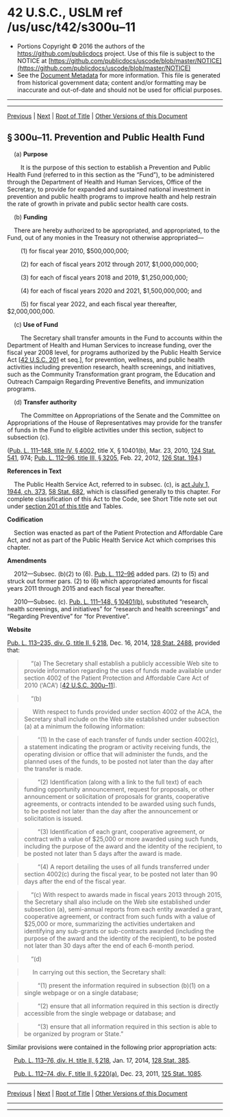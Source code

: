 ---
---

# 42 U.S.C., USLM ref /us/usc/t42/s300u–11

* Portions Copyright © 2016 the authors of the https://github.com/publicdocs project.
  Use of this file is subject to the NOTICE at [https://github.com/publicdocs/uscode/blob/master/NOTICE](https://github.com/publicdocs/uscode/blob/master/NOTICE)
* See the [Document Metadata](././../../../../..//README.md) for more information.
  This file is generated from historical government data; content and/or formatting may be inaccurate and out-of-date and should not be used for official purposes.

----------
----------

[Previous](./../../../../..//us/usc/t42/ch6A/schXV/m__us_usc_t42_s300u–10.md) | [Next](./../../../../..//us/usc/t42/ch6A/schXV/m__us_usc_t42_s300u–12.md) | [Root of Title](./../../../../../) | [Other Versions of this Document](https://publicdocs.github.io/go/links?ns=uslm&ref=%2Fus%2Fusc%2Ft42%2Fs300u%E2%80%9311)

## § 300u–11. Prevention and Public Health Fund

    (a) __Purpose__ 

        It is the purpose of this section to establish a Prevention and Public Health Fund (referred to in this section as the “Fund”), to be administered through the Department of Health and Human Services, Office of the Secretary, to provide for expanded and sustained national investment in prevention and public health programs to improve health and help restrain the rate of growth in private and public sector health care costs.

    (b) __Funding__ 

    There are hereby authorized to be appropriated, and appropriated, to the Fund, out of any monies in the Treasury not otherwise appropriated—

        (1) for fiscal year 2010, $500,000,000;

        (2) for each of fiscal years 2012 through 2017, $1,000,000,000;

        (3) for each of fiscal years 2018 and 2019, $1,250,000,000;

        (4) for each of fiscal years 2020 and 2021, $1,500,000,000; and

        (5) for fiscal year 2022, and each fiscal year thereafter, $2,000,000,000.

    (c) __Use of Fund__ 

        The Secretary shall transfer amounts in the Fund to accounts within the Department of Health and Human Services to increase funding, over the fiscal year 2008 level, for programs authorized by the Public Health Service Act \[[42 U.S.C. 201][/us/usc/t42/s201] et seq.\], for prevention, wellness, and public health activities including prevention research, health screenings, and initiatives, such as the Community Transformation grant program, the Education and Outreach Campaign Regarding Preventive Benefits, and immunization programs.

    (d) __Transfer authority__ 

        The Committee on Appropriations of the Senate and the Committee on Appropriations of the House of Representatives may provide for the transfer of funds in the Fund to eligible activities under this section, subject to subsection (c).

([Pub. L. 111–148, title IV, § 4002][/us/pl/111/148/s4002], title X, § 10401(b), Mar. 23, 2010, [124 Stat. 541][/us/stat/124/541], 974; [Pub. L. 112–96, title III, § 3205][/us/pl/112/96/s3205], Feb. 22, 2012, [126 Stat. 194][/us/stat/126/194].)

 __References in Text__ 

    The Public Health Service Act, referred to in subsec. (c), is [act July 1, 1944, ch. 373][/us/act/1944-07-01/ch373], [58 Stat. 682][/us/stat/58/682], which is classified generally to this chapter. For complete classification of this Act to the Code, see Short Title note set out under [section 201 of this title][/us/usc/t42/s201] and Tables.

 __Codification__ 

    Section was enacted as part of the Patient Protection and Affordable Care Act, and not as part of the Public Health Service Act which comprises this chapter.

 __Amendments__ 

    2012—Subsec. (b)(2) to (6). [Pub. L. 112–96][/us/pl/112/96] added pars. (2) to (5) and struck out former pars. (2) to (6) which appropriated amounts for fiscal years 2011 through 2015 and each fiscal year thereafter.

    2010—Subsec. (c). [Pub. L. 111–148, § 10401(b)][/us/pl/111/148/s10401/b], substituted “research, health screenings, and initiatives” for “research and health screenings” and “Regarding Preventive” for “for Preventive”.

 __Website__ 

[Pub. L. 113–235, div. G, title II, § 218][/us/pl/113/235/s218], Dec. 16, 2014, [128 Stat. 2488][/us/stat/128/2488], provided that:

>     “(a) The Secretary shall establish a publicly accessible Web site to provide information regarding the uses of funds made available under section 4002 of the Patient Protection and Affordable Care Act of 2010 (‘ACA’) \[[42 U.S.C. 300u–11][/us/usc/t42/s300u–11]\].

>     “(b)

>      With respect to funds provided under section 4002 of the ACA, the Secretary shall include on the Web site established under subsection (a) at a minimum the following information:

>         “(1) In the case of each transfer of funds under section 4002(c), a statement indicating the program or activity receiving funds, the operating division or office that will administer the funds, and the planned uses of the funds, to be posted not later than the day after the transfer is made.

>         “(2) Identification (along with a link to the full text) of each funding opportunity announcement, request for proposals, or other announcement or solicitation of proposals for grants, cooperative agreements, or contracts intended to be awarded using such funds, to be posted not later than the day after the announcement or solicitation is issued.

>         “(3) Identification of each grant, cooperative agreement, or contract with a value of $25,000 or more awarded using such funds, including the purpose of the award and the identity of the recipient, to be posted not later than 5 days after the award is made.

>         “(4) A report detailing the uses of all funds transferred under section 4002(c) during the fiscal year, to be posted not later than 90 days after the end of the fiscal year.

>     “(c) With respect to awards made in fiscal years 2013 through 2015, the Secretary shall also include on the Web site established under subsection (a), semi-annual reports from each entity awarded a grant, cooperative agreement, or contract from such funds with a value of $25,000 or more, summarizing the activities undertaken and identifying any sub-grants or sub-contracts awarded (including the purpose of the award and the identity of the recipient), to be posted not later than 30 days after the end of each 6-month period.

>     “(d)

>      In carrying out this section, the Secretary shall:

>         “(1) present the information required in subsection (b)(1) on a single webpage or on a single database;

>         “(2) ensure that all information required in this section is directly accessible from the single webpage or database; and

>         “(3) ensure that all information required in this section is able to be organized by program or State.”

Similar provisions were contained in the following prior appropriation acts:

    [Pub. L. 113–76, div. H, title II, § 218][/us/pl/113/76/s218], Jan. 17, 2014, [128 Stat. 385][/us/stat/128/385].

    [Pub. L. 112–74, div. F, title II, § 220(a)][/us/pl/112/74/s220/a], Dec. 23, 2011, [125 Stat. 1085][/us/stat/125/1085].

----------

[Previous](./../../../../..//us/usc/t42/ch6A/schXV/m__us_usc_t42_s300u–10.md) | [Next](./../../../../..//us/usc/t42/ch6A/schXV/m__us_usc_t42_s300u–12.md) | [Root of Title](./../../../../../) | [Other Versions of this Document](https://publicdocs.github.io/go/links?ns=uslm&ref=%2Fus%2Fusc%2Ft42%2Fs300u%E2%80%9311)

----------
----------

[/us/usc/t42/s201]: https://publicdocs.github.io/go/links?ns=uslm&ref=%2Fus%2Fusc%2Ft42%2Fs201
[/us/pl/111/148/s4002]: https://publicdocs.github.io/go/links?ns=uslm&ref=%2Fus%2Fpl%2F111%2F148%2Fs4002
[/us/stat/124/541]: https://publicdocs.github.io/go/links?ns=uslm&ref=%2Fus%2Fstat%2F124%2F541
[/us/pl/112/96/s3205]: https://publicdocs.github.io/go/links?ns=uslm&ref=%2Fus%2Fpl%2F112%2F96%2Fs3205
[/us/stat/126/194]: https://publicdocs.github.io/go/links?ns=uslm&ref=%2Fus%2Fstat%2F126%2F194
[/us/act/1944-07-01/ch373]: https://publicdocs.github.io/go/links?ns=uslm&ref=%2Fus%2Fact%2F1944-07-01%2Fch373
[/us/stat/58/682]: https://publicdocs.github.io/go/links?ns=uslm&ref=%2Fus%2Fstat%2F58%2F682
[/us/usc/t42/s201]: https://publicdocs.github.io/go/links?ns=uslm&ref=%2Fus%2Fusc%2Ft42%2Fs201
[/us/pl/112/96]: https://publicdocs.github.io/go/links?ns=uslm&ref=%2Fus%2Fpl%2F112%2F96
[/us/pl/111/148/s10401/b]: https://publicdocs.github.io/go/links?ns=uslm&ref=%2Fus%2Fpl%2F111%2F148%2Fs10401%2Fb
[/us/pl/113/235/s218]: https://publicdocs.github.io/go/links?ns=uslm&ref=%2Fus%2Fpl%2F113%2F235%2Fs218
[/us/stat/128/2488]: https://publicdocs.github.io/go/links?ns=uslm&ref=%2Fus%2Fstat%2F128%2F2488
[/us/usc/t42/s300u–11]: https://publicdocs.github.io/go/links?ns=uslm&ref=%2Fus%2Fusc%2Ft42%2Fs300u%E2%80%9311
[/us/pl/113/76/s218]: https://publicdocs.github.io/go/links?ns=uslm&ref=%2Fus%2Fpl%2F113%2F76%2Fs218
[/us/stat/128/385]: https://publicdocs.github.io/go/links?ns=uslm&ref=%2Fus%2Fstat%2F128%2F385
[/us/pl/112/74/s220/a]: https://publicdocs.github.io/go/links?ns=uslm&ref=%2Fus%2Fpl%2F112%2F74%2Fs220%2Fa
[/us/stat/125/1085]: https://publicdocs.github.io/go/links?ns=uslm&ref=%2Fus%2Fstat%2F125%2F1085


